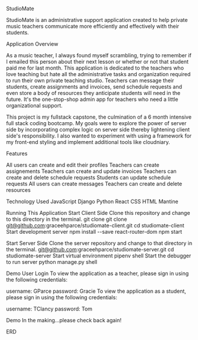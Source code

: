 StudioMate

StudioMate is an administrative support application created to help private music teachers communicate more efficiently and effectively with their students. 

Application Overview

As a music teacher, I always found myself scrambling, trying to remember if I emailed this person about their next lesson or whether or not that student paid me for last month. This application is dedicated to the teachers who love teaching but hate all the administrative tasks and organization required to run their own private teaching studio. Teachers can message their students, create assignments and invoices, send schedule requests and even store a body of resources they anticipate students will need in the future. It's the one-stop-shop admin app for teachers who need a little organizational support. 

This project is my fullstack capstone, the culmination of a 6 month intensive full stack coding bootcamp. My goals were to explore the power of server side by incorporating complex logic on server side thereby lightening client side's responsibility. I also wanted to experiment with using a framework for my front-end styling and implement additional tools like cloudniary. 

Features

All users can create and edit their profiles
Teachers can create assignements
Teachers can create and update invoices
Teachers can create and delete schedule requests
Students can update schedule requests
All users can create messages
Teachers can create and delete resources

Technology Used
JavaScript
Django
Python
React
CSS
HTML
Mantine















Running This Application
Start Client Side
Clone this repository and change to this directory in the terminal.
git clone git clone git@github.com:graceehparce/studiomate-client.git
cd studiomate-client
Start development server
npm install --save react-router-dom
npm start

Start Server Side
Clone the server repository and change to that directory in the terminal.
git@github.com:graceehparce/studiomate-server.git
cd studiomate-server
Start virtual environment
pipenv shell
Start the debugger to run server
python manage.py shell

Demo User Login
To view the application as a teacher, please sign in using the following credentials:

username: GParce
password: Gracie
To view the application as a student, please sign in using the following credentials:

username: TClancy
password: Tom

Demo
In the making...please check back again!

ERD


